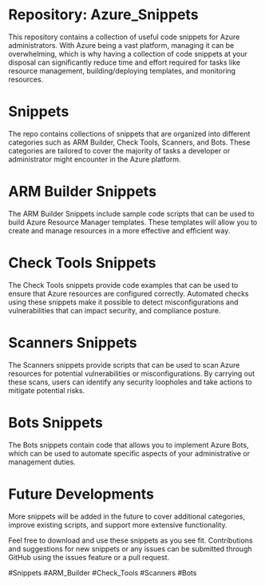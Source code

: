 # Repository: Azure_Snippets
This repository contains a collection of useful code snippets for Azure administrators. With Azure being a vast platform, managing it can be overwhelming, which is why having a collection of code snippets at your disposal can significantly reduce time and effort required for tasks like resource management, building/deploying templates, and monitoring resources.

# Snippets
The repo contains collections of snippets that are organized into different categories such as ARM Builder, Check Tools, Scanners, and Bots. These categories are tailored to cover the majority of tasks a developer or administrator might encounter in the Azure platform.

# ARM Builder Snippets
The ARM Builder Snippets include sample code scripts that can be used to build Azure Resource Manager templates. These templates will allow you to create and manage resources in a more effective and efficient way.

# Check Tools Snippets
The Check Tools snippets provide code examples that can be used to ensure that Azure resources are configured correctly. Automated checks using these snippets make it possible to detect misconfigurations and vulnerabilities that can impact security, and compliance posture.

# Scanners Snippets
The Scanners snippets provide scripts that can be used to scan Azure resources for potential vulnerabilities or misconfigurations. By carrying out these scans, users can identify any security loopholes and take actions to mitigate potential risks.

# Bots Snippets
The Bots snippets contain code that allows you to implement Azure Bots, which can be used to automate specific aspects of your administrative or management duties.

# Future Developments
More snippets will be added in the future to cover additional categories, improve existing scripts, and support more extensive functionality.

Feel free to download and use these snippets as you see fit. Contributions and suggestions for new snippets or any issues can be submitted through GitHub using the issues feature or a pull request.


#Snippets #ARM_Builder #Check_Tools #Scanners #Bots
